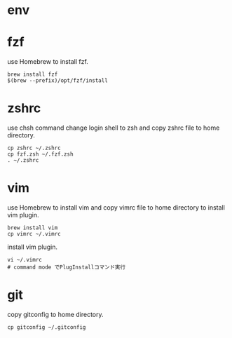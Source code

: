 env
===

# fzf

use Homebrew to install fzf.

```
brew install fzf
$(brew --prefix)/opt/fzf/install
```

# zshrc
use chsh command change login shell to zsh and copy zshrc file to home directory.

```
cp zshrc ~/.zshrc
cp fzf.zsh ~/.fzf.zsh
. ~/.zshrc
```

# vim

use Homebrew to install vim and copy vimrc file to home directory to install vim plugin.

```
brew install vim
cp vimrc ~/.vimrc
```

install vim plugin.

```
vi ~/.vimrc
# command mode でPlugInstallコマンド実行
```

# git

copy gitconfig to home directory.

```
cp gitconfig ~/.gitconfig
```


